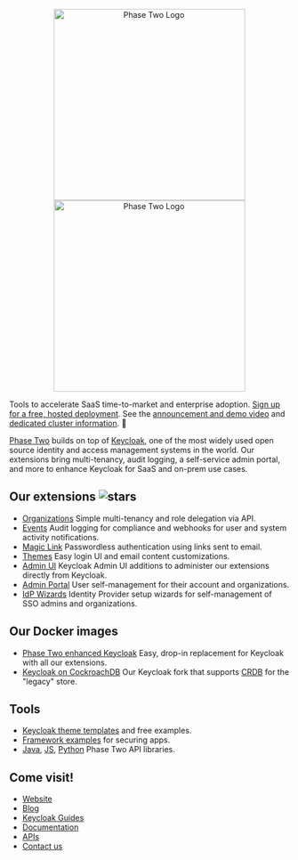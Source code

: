 <p align="center">
    <img src="https://user-images.githubusercontent.com/244253/211920936-3280408e-5873-45e4-bc3c-b5a9f0bc1ad0.png#gh-light-mode-only" alt="Phase Two Logo" width="344px" height="auto" />
    <img src="https://user-images.githubusercontent.com/244253/211920950-dcc9ae85-d3b3-4029-a2dc-069c663d6ee9.png#gh-dark-mode-only" alt="Phase Two Logo" width="344px" height="auto" />
</p>

Tools to accelerate SaaS time-to-market and enterprise adoption. [Sign up for a free, hosted deployment](https://phasetwo.io/?utm_source=github&utm_medium=readme&utm_campaign=p2-inc). See the [announcement and demo video](https://phasetwo.io/blog/self-service/) and [dedicated cluster information](https://phasetwo.io/blog/dedicated-launch). :rocket:

[Phase Two](https://phasetwo.io) builds on top of [Keycloak](https://keycloak.org/), one of the most widely used open source identity and access management systems in the world. Our extensions bring multi-tenancy, audit logging, a self-service admin portal, and more to enhance Keycloak for SaaS and on-prem use cases. 

## Our extensions ![stars](https://img.shields.io/github/stars/p2-inc)
- [Organizations](https://github.com/p2-inc/keycloak-orgs) Simple multi-tenancy and role delegation via API.
- [Events](https://github.com/p2-inc/keycloak-events) Audit logging for compliance and webhooks for user and system activity notifications.
- [Magic Link](https://github.com/p2-inc/keycloak-magic-link) Passwordless authentication using links sent to email.
- [Themes](https://github.com/p2-inc/keycloak-themes) Easy login UI and email content customizations.
- [Admin UI](https://github.com/p2-inc/keycloak/tree/23.0.1_orgs_admin_ui) Keycloak Admin UI additions to administer our extensions directly from Keycloak.
- [Admin Portal](https://github.com/p2-inc/phasetwo-admin-portal) User self-management for their account and organizations.
- [IdP Wizards](https://github.com/p2-inc/idp-wizard) Identity Provider setup wizards for self-management of SSO admins and organizations.

## Our Docker images
- [Phase Two enhanced Keycloak](https://quay.io/repository/phasetwo/phasetwo-keycloak) Easy, drop-in replacement for Keycloak with all our extensions.
- [Keycloak on CockroachDB](https://quay.io/repository/phasetwo/keycloak-crdb) Our Keycloak fork that supports [CRDB](https://www.cockroachlabs.com/) for the "legacy" store.
  
## Tools
- [Keycloak theme templates](https://github.com/p2-inc/keycloak-theme-template) and free examples.
- [Framework examples](https://github.com/p2-inc/examples) for securing apps.
- [Java](https://github.com/p2-inc/phasetwo-java), [JS](https://github.com/p2-inc/phasetwo-js), [Python](https://github.com/p2-inc/phasetwo-python) Phase Two API libraries.
  
## Come visit!
- [Website](https://phasetwo.io)
- [Blog](https://phasetwo.io/blog)
- [Keycloak Guides](https://dev.to/phasetwo)
- [Documentation](https://phasetwo.io/docs/introduction)
- [APIs](https://phasetwo.io/api/phase-two-admin-rest-api)
- [Contact us](mailto:support@phasetwo.io)
